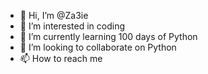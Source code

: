 - 👋 Hi, I’m @Za3ie
- 👀 I’m interested in coding
- 🌱 I’m currently learning 100 days of Python
- 💞️ I’m looking to collaborate on Python
- 📫 How to reach me

<!---
Za3ie/Za3ie is a ✨ special ✨ repository because its `README.md` (this file) appears on your GitHub profile.
You can click the Preview link to take a look at your changes.
--->
